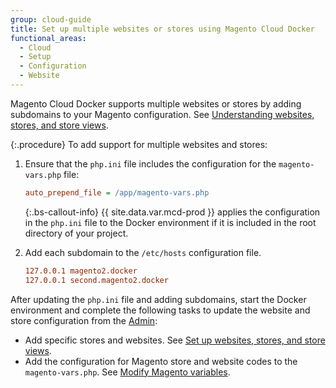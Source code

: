 ```yaml
---
group: cloud-guide
title: Set up multiple websites or stores using Magento Cloud Docker
functional_areas:
  - Cloud
  - Setup
  - Configuration
  - Website
---
```


Magento Cloud Docker supports multiple websites or stores by adding subdomains to your Magento configuration. See [Understanding websites, stores, and store views][].

{:.procedure}
To add support for multiple websites and stores:

1. Ensure that the `php.ini` file includes the configuration for the `magento-vars.php` file:

   ```ini
   auto_prepend_file = /app/magento-vars.php
   ```

   {:.bs-callout-info}
   {{ site.data.var.mcd-prod }} applies the configuration in the `php.ini` file to the Docker environment if it is included in the root directory of your project.

1. Add each subdomain to the `/etc/hosts` configuration file.

   ```conf
   127.0.0.1 magento2.docker
   127.0.0.1 second.magento2.docker
   ```

After updating the `php.ini` file and adding subdomains, start the Docker environment and complete the following tasks to update the website and store configuration from the [Admin](https://glossary.magento.com/magento-admin):

-  Add specific stores and websites. See [Set up websites, stores, and store views][].
-  Add the configuration for Magento store and website codes to the  `magento-vars.php`. See [Modify Magento variables][].

<!--Link definitions-->

[Modify Magento variables]: {{site.baseurl}}/cloud/project/project-multi-sites.html#modify-magento-variables
[Understanding websites, stores, and store views]: {{site.baseurl}}/cloud/configure/configure-best-practices.html#sites
[Set up websites, stores, and store views]: {{site.baseurl}}/guides/v2.4/config-guide/multi-site/ms_websites.html
